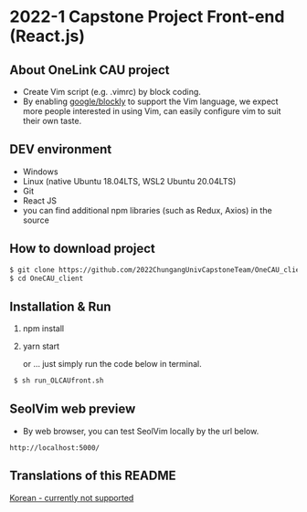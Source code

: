 # 2022-1 Capstone Project Front-end (React.js) #

## About OneLink CAU project ##
* Create Vim script (e.g. .vimrc) by block coding.
* By enabling [google/blockly](https://github.com/google/blockly) to support the Vim language, we expect more people interested in using Vim, can easily configure vim to suit their own taste.

[comment]: <> (SeolVim 사진넣기)

## DEV environment ##
* Windows
* Linux (native Ubuntu 18.04LTS, WSL2 Ubuntu 20.04LTS)
* Git
* React JS
* you can find additional npm libraries (such as Redux, Axios) in the source

## How to download project ##
```bash
$ git clone https://github.com/2022ChungangUnivCapstoneTeam/OneCAU_client.git
$ cd OneCAU_client
```

## Installation & Run ##
1. npm install
2. yarn start  

    or ... just simply run the code below in terminal.
```bash
 $ sh run_OLCAUfront.sh
 ```

[comment]: <> (Linux에서 실행시키는 방법, Windows에서 실행시키는 방법으로 구분하여 적어넣기)

## SeolVim web preview ##
*  By web browser, you can test SeolVim locally by the url below.
 ```url
http://localhost:5000/
 ```
[comment]: <> (프로젝트의 구조를 넣기)
## Translations of this README ##
[Korean - currently not supported](./README.md)

[comment]: <> (README_ko.md 만들기 - 우선순위 하)
